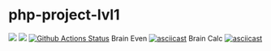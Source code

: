 # php-project-lvl1
<a href="https://codeclimate.com/github/entorus/php-project-lvl1/maintainability"><img src="https://api.codeclimate.com/v1/badges/955c5d3f1c721410dcd8/maintainability" /></a>
<a href="https://codeclimate.com/github/entorus/php-project-lvl1/test_coverage"><img src="https://api.codeclimate.com/v1/badges/955c5d3f1c721410dcd8/test_coverage" /></a>
[![Github Actions Status](https://github.com/entorus/php-project-lvl1/workflows/PHPCS/badge.svg)](https://github.com/entorus/php-project-lvl1/actions)
Brain Even
[![asciicast](https://asciinema.org/a/AXIsxpQFmTbwzRiNuz5rSUi2k.svg)](https://asciinema.org/a/AXIsxpQFmTbwzRiNuz5rSUi2k)
Brain Calc
[![asciicast](https://asciinema.org/a/zVkJPcFNJDzd4TyPig6rvxvqb.svg)](https://asciinema.org/a/zVkJPcFNJDzd4TyPig6rvxvqb)